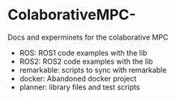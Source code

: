 # ColaborativeMPC-
Docs and experminets for the colaborative MPC

* ROS: ROS1 code examples with the lib
* ROS2: ROS2 code examples with the lib 
* remarkable: scripts to sync with remarkable
* docker: Abandoned docker project 
* planner: library files and test scripts 
